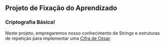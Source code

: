 ## Projeto de Fixação do Aprendizado

### Criptografia Básica!

Neste projeto, empregaremos nosso conhecimento de Strings e estruturas de repetição para implementar uma 
[Cifra de César](https://pt.wikipedia.org/wiki/Cifra_de_César).
